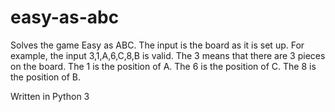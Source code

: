 # easy-as-abc
Solves the game Easy as ABC.
The input is the board as it is set up.
For example, the input 3,1,A,6,C,8,B is valid.
The 3 means that there are 3 pieces on the board. 
The 1 is the position of A.
The 6 is the position of C.
The 8 is the position of B.

Written in Python 3
